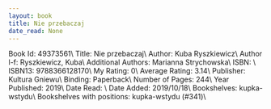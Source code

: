 ```yaml
---
layout: book
title: Nie przebaczaj
date_read: None
---
```


Book Id: 49373561\ 
Title: Nie przebaczaj\ 
Author: Kuba Ryszkiewicz\ 
Author l-f: Ryszkiewicz, Kuba\ 
Additional Authors: Marianna Strychowska\ 
ISBN: \ 
ISBN13: 9788366128170\ 
My Rating: 0\ 
Average Rating: 3.14\ 
Publisher: Kultura Gniewu\ 
Binding: Paperback\ 
Number of Pages: 244\ 
Year Published: 2019\ 
Date Read: \ 
Date Added: 2019/10/18\ 
Bookshelves: kupka-wstydu\ 
Bookshelves with positions: kupka-wstydu (#341)\ 

